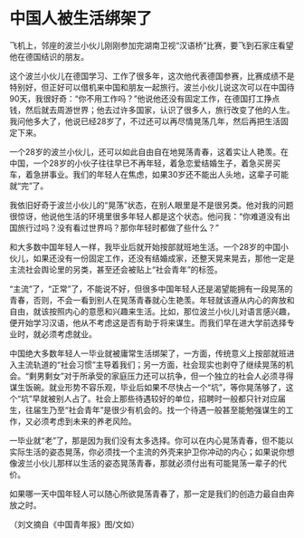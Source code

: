 # 中国人被生活绑架了

飞机上，邻座的波兰小伙儿刚刚参加完湖南卫视“汉语桥”比赛，要飞到石家庄看望他在德国结识的朋友。

这个波兰小伙儿在德国学习、工作了很多年，这次他代表德国参赛，比赛成绩不是特别好，但正好可以借机来中国和朋友一起旅行。波兰小伙儿说这次可以在中国待90天，我很好奇：“你不用工作吗？”他说他还没有固定工作，在德国打工挣点钱，然后就去周游世界；他去过许多国家，认识了很多人，旅行改变了他的人生。我问他多大了，他说已经28岁了，不过还可以再尽情晃荡几年，然后再把生活固定下来。

一个28岁的波兰小伙儿，还可以如此自由自在地晃荡青春，这着实让人艳羡。在中国，一个28岁的小伙子往往早已不再年轻，着急恋爱结婚生子，着急买房买车，着急拼事业。我们的年轻人在焦虑，如果30岁还不能出人头地，这辈子可能就“完”了。

我依旧好奇于波兰小伙儿的“晃荡”状态，在别人眼里是不是很另类。他对我的问题很惊讶，他说他生活的环境里很多年轻人都是这个状态。他问我：“你难道没有出国旅行过吗？没有看过世界吗？那你年轻时都做了些什么？”

和大多数中国年轻人一样，我毕业后就开始按部就班地生活。一个28岁的中国小伙儿，如果还没有一份固定工作，还没有结婚成家，还整天晃来晃去，那他一定是主流社会舆论里的另类，甚至还会被贴上“社会青年”的标签。

“主流”了，“正常”了，不能说不好，但很多中国年轻人还是渴望能拥有一段晃荡的青春，否则，不会一看到别人在晃荡青春就心生艳羡。年轻就该遵从内心的奔放和自由，就该按照内心的意愿和兴趣来生活。比如，那位波兰小伙儿对语言感兴趣，便开始学习汉语，他从不考虑这是否有助于将来谋生。而我们早在进大学前选择专业时，就必须考虑就业。

中国绝大多数年轻人一毕业就被庸常生活绑架了，一方面，传统意义上按部就班进入主流轨道的“社会习惯”主导着我们；另一方面，社会现实也剥夺了继续晃荡的机会。“剩男剩女”对于所承受的家庭压力还可以抗争，但一个独立的社会人必须寻得谋生饭碗。就业形势不容乐观，毕业后如果不尽快占一个“坑”，等你晃荡够了，这个“坑”早就被别人占了。社会上那些待遇较好的单位，招聘时一般都只针对应届生，往届生乃至“社会青年”是很少有机会的。找一个待遇一般甚至能勉强谋生的工作，又必须考虑到未来的养老风险。

一毕业就“老”了，那是因为我们没有太多选择。你可以在内心晃荡青春，但不能以实际生活的姿态晃荡，你必须找一个主流的外壳来护卫你冲动的内心；如果说你想像波兰小伙儿那样以生活的姿态晃荡青春，那就必须付出有可能晃荡一辈子的代价。

如果哪一天中国年轻人可以随心所欲晃荡青春了，那一定是我们的创造力最自由奔放之时。

（刘文摘自《中国青年报》图/文如）